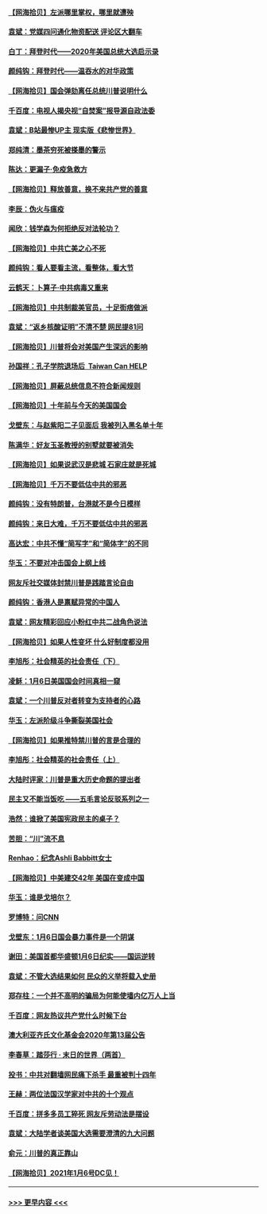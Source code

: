 #### [【网海拾贝】左派哪里掌权，哪里就遭殃](../pages/nsc993/n12715009.md?t=01272251) 
#### [袁斌：党媒四问通化物资配送 评论区大翻车](../pages/nsc993/n12714950.md?t=01272251) 
#### [白丁：拜登时代——2020年美国总统大选启示录](../pages/nsc993/n12714920.md?t=01272251) 
#### [颜纯钩：拜登时代——温吞水的对华政策](../pages/nsc993/n12713245.md?t=01272251) 
#### [【网海拾贝】国会弹劾离任总统川普说明什么](../pages/nsc993/n12712816.md?t=01272251) 
#### [千百度：电视人揭央视“自焚案”报导源自政法委](../pages/nsc993/n12709760.md?t=01272251) 
#### [袁斌：B站最惨UP主 现实版《悲惨世界》](../pages/nsc993/n12709686.md?t=01272251) 
#### [郑纯清：墨茶穷死被搽墨的警示](../pages/nsc993/n12709262.md?t=01272251) 
#### [陈达：更漏子·免疫急救方](../pages/nsc993/n12709244.md?t=01272251) 
#### [【网海拾贝】释放善意，换不来共产党的善意](../pages/nsc993/n12708361.md?t=01272251) 
#### [李辰：伪火与瘟疫](../pages/nsc993/n12707981.md?t=01272251) 
#### [闻欣：钱学森为何拒绝反对法轮功？](../pages/nsc993/n12707407.md?t=01272251) 
#### [【网海拾贝】中共亡美之心不死](../pages/nsc993/n12707621.md?t=01272251) 
#### [颜纯钩：看人要看主流，看整体，看大节](../pages/nsc993/n12707536.md?t=01272251) 
#### [云鹤天：卜算子‧中共病毒又重来](../pages/nsc993/n12707408.md?t=01272251) 
#### [【网海拾贝】中共制裁美官员，十足街痞做派](../pages/nsc993/n12705115.md?t=01272251) 
#### [袁斌：“返乡核酸证明”不清不楚 网民提81问](../pages/nsc993/n12704982.md?t=01272251) 
#### [【网海拾贝】川普将会对美国产生深远的影响](../pages/nsc993/n12703045.md?t=01272251) 
#### [孙国祥：孔子学院退场后  Taiwan Can HELP](../pages/nsc993/n12702430.md?t=01272251) 
#### [【网海拾贝】屏蔽总统信息不符合新闻规则](../pages/nsc993/n12699998.md?t=01272251) 
#### [【网海拾贝】十年前与今天的美国国会](../pages/nsc993/n12696993.md?t=01272251) 
#### [戈壁东：与赵紫阳二子见面后 我被列入黑名单十年](../pages/nsc993/n12696215.md?t=01272251) 
#### [陈满华：好友玉圣教授的别墅就要被消失](../pages/nsc993/n12695411.md?t=01272251) 
#### [【网海拾贝】如果说武汉是悲城 石家庄就是死城](../pages/nsc993/n12694589.md?t=01272251) 
#### [【网海拾贝】千万不要低估中共的邪恶](../pages/nsc993/n12692771.md?t=01272251) 
#### [颜纯钩：没有特朗普，台港就不是今日模样](../pages/nsc993/n12692678.md?t=01272251) 
#### [颜纯钩：来日大难，千万不要低估中共的邪恶](../pages/nsc993/n12692080.md?t=01272251) 
#### [高达宏：中共不懂“简写字”和“简体字”的不同](../pages/nsc993/n12692068.md?t=01272251) 
#### [华玉：不要对冲击国会上纲上线](../pages/nsc993/n12689948.md?t=01272251) 
#### [网友斥社交媒体封禁川普是践踏言论自由](../pages/nsc993/n12687482.md?t=01272251) 
#### [颜纯钩：香港人是禀赋异常的中国人](../pages/nsc993/n12685142.md?t=01272251) 
#### [袁斌：网友精彩回应小粉红中共二战角色说法](../pages/nsc993/n12684994.md?t=01272251) 
#### [【网海拾贝】如果人性变坏 什么好制度都没用](../pages/nsc993/n12683000.md?t=01272251) 
#### [李旭彤：社会精英的社会责任（下）](../pages/nsc993/n12680604.md?t=01272251) 
#### [凌稣：1月6日美国国会时间真相一窥](../pages/nsc993/n12682780.md?t=01272251) 
#### [袁斌：一个川普反对者转变为支持者的心路](../pages/nsc993/n12682700.md?t=01272251) 
#### [华玉：左派阶级斗争撕裂美国社会](../pages/nsc993/n12681226.md?t=01272251) 
#### [【网海拾贝】如果推特禁川普的言是合理的](../pages/nsc993/n12681232.md?t=01272251) 
#### [李旭彤：社会精英的社会责任（上）](../pages/nsc993/n12680501.md?t=01272251) 
#### [大陆时评家：川普是重大历史命题的提出者](../pages/nsc993/n12679904.md?t=01272251) 
#### [民主又不能当饭吃 ——五毛言论反驳系列之一](../pages/nsc993/n12679877.md?t=01272251) 
#### [浩然：谁掀了美国宪政民主的桌子？](../pages/nsc993/n12679850.md?t=01272251) 
#### [苦胆：“川”流不息](../pages/nsc993/n12678388.md?t=01272251) 
#### [Renhao：纪念Ashli Babbitt女士](../pages/nsc993/n12678359.md?t=01272251) 
#### [【网海拾贝】中美建交42年 美国在变成中国](../pages/nsc993/n12678324.md?t=01272251) 
#### [华玉：谁是戈培尔？](../pages/nsc993/n12677515.md?t=01272251) 
#### [罗博特：问CNN](../pages/nsc993/n12677172.md?t=01272251) 
#### [戈壁东：1月6日国会暴力事件是一个阴谋](../pages/nsc993/n12674639.md?t=01272251) 
#### [谢田：美国首都华盛顿1月6日纪实——国运逆转](../pages/nsc993/n12673190.md?t=01272251) 
#### [袁斌：不管大选结果如何 民众的义举将载入史册](../pages/nsc993/n12672787.md?t=01272251) 
#### [郑存柱：一个并不高明的骗局为何能使墙内亿万人上当](../pages/nsc993/n12671449.md?t=01272251) 
#### [千百度：网友热议共产党什么时候下台](../pages/nsc993/n12670442.md?t=01272251) 
#### [澳大利亚齐氏文化基金会2020年第13届公告](../pages/nsc993/n12670273.md?t=01272251) 
#### [李春草：踏莎行 · 末日的世界（两首）](../pages/nsc993/n12670253.md?t=01272251) 
#### [投书：中共对翻墙网民痛下杀手 最重被判十四年](../pages/nsc993/n12670190.md?t=01272251) 
#### [王赫：两位法国汉学家对中共的十个观点](../pages/nsc993/n12669593.md?t=01272251) 
#### [千百度：拼多多员工猝死 网友斥劳动法是摆设](../pages/nsc993/n12668081.md?t=01272251) 
#### [袁斌：大陆学者谈美国大选需要澄清的九大问题](../pages/nsc993/n12668023.md?t=01272251) 
#### [俞元：川普的真正靠山](../pages/nsc993/n12668000.md?t=01272251) 
#### [【网海拾贝】2021年1月6号DC见！](../pages/nsc993/n12664957.md?t=01272251) 

----
#### [ >>> 更早内容 <<< ](../indexes/nsc993-earlier.md)
